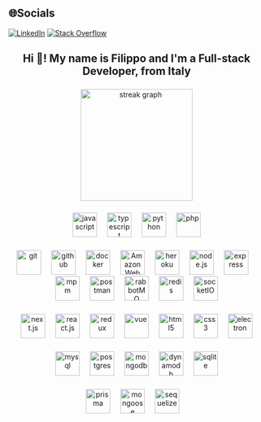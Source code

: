 

## 🌐Socials
[![LinkedIn](https://img.shields.io/badge/LinkedIn-%230077B5.svg?logo=linkedin&logoColor=white)](https://linkedin.com/in/filippo-secchi-b35b6540) [![Stack Overflow](https://img.shields.io/badge/-Stackoverflow-FE7A16?logo=stack-overflow&logoColor=white)](https://stackoverflow.com/users/14101154) 


<h2 align="center">Hi 👋! My name is Filippo and I'm a Full-stack Developer, from Italy</h2>

###

<div align="center">
  <img src="https://streak-stats.demolab.com?user=FilippoSecchi&locale=en&mode=daily&theme=dark&hide_border=false&border_radius=5&order=3" height="220" alt="streak graph"  />
</div>

###

<div align="center">
  <img src="https://cdn.jsdelivr.net/gh/devicons/devicon/icons/javascript/javascript-original.svg" height="48" alt="javascript"  />
  <img width="12" />
  <img src="https://cdn.jsdelivr.net/gh/devicons/devicon/icons/typescript/typescript-original.svg" height="48" alt="typescript"  />
  <img width="12" />
  <img src="https://cdn.jsdelivr.net/gh/devicons/devicon/icons/python/python-original.svg" height="48" alt="python"  />
  <img width="12" />    
  <img src="https://cdn.jsdelivr.net/gh/devicons/devicon@latest/icons/php/php-original.svg" height="48" alt="php" />
</div>


###

<div align="center">
  <img src="https://cdn.jsdelivr.net/gh/devicons/devicon@latest/icons/git/git-original.svg" height="48" alt="git" />
  <img width="12" />
  <img src="https://cdn.jsdelivr.net/gh/devicons/devicon@latest/icons/github/github-original-wordmark.svg" height="48" alt="github" />
  <img width="12" />        
  <img src="https://cdn.jsdelivr.net/gh/devicons/devicon@latest/icons/docker/docker-original.svg" height="48" alt="docker" />
  <img width="12" />        
  <img src="https://cdn.jsdelivr.net/gh/devicons/devicon@latest/icons/amazonwebservices/amazonwebservices-plain-wordmark.svg" height="48" alt="Amazon Web Services" />
  <img width="12" />
            <img src="https://cdn.jsdelivr.net/gh/devicons/devicon@latest/icons/heroku/heroku-original.svg" height="48" alt="heroku" />
   <img width="12" />       
  <img src="https://cdn.jsdelivr.net/gh/devicons/devicon@latest/icons/nodejs/nodejs-plain-wordmark.svg" height="48" alt="node.js"  />
  <img width="12" />
  <img src="https://cdn.jsdelivr.net/gh/devicons/devicon@latest/icons/express/express-original.svg" height="48" alt="express" />
  <img width="12" />
  <img src="https://cdn.jsdelivr.net/gh/devicons/devicon@latest/icons/npm/npm-original-wordmark.svg" height="48" alt="mpm" />
  <img width="12" />
  <img src="https://cdn.jsdelivr.net/gh/devicons/devicon@latest/icons/postman/postman-original.svg" height="48" alt="postman" />
  <img width="12" />
            <img src="https://cdn.jsdelivr.net/gh/devicons/devicon@latest/icons/rabbitmq/rabbitmq-original.svg" height="48" alt="rabbotMQ" />
  <img width="12" />
  <img src="https://cdn.jsdelivr.net/gh/devicons/devicon@latest/icons/redis/redis-plain-wordmark.svg" height="48" alt="redis" />
  <img width="12" />
            <img src="https://cdn.jsdelivr.net/gh/devicons/devicon@latest/icons/socketio/socketio-original.svg" height="48" alt="socketIO" />
</div>

###

<div align="center">
  <img src="https://cdn.jsdelivr.net/gh/devicons/devicon@latest/icons/nextjs/nextjs-original.svg" height="48" alt="next.js"  />
  <img width="12" />    
  <img src="https://cdn.jsdelivr.net/gh/devicons/devicon/icons/react/react-original.svg" height="48" alt="react.js"  />
  <img width="12" />
  <img src="https://cdn.jsdelivr.net/gh/devicons/devicon@latest/icons/redux/redux-original.svg" height="48" alt="redux" />
  <img width="12" />     
            <img src="https://cdn.jsdelivr.net/gh/devicons/devicon@latest/icons/vuejs/vuejs-original-wordmark.svg" height="48" alt="vue" />
  <img width="12" />
             
  <img src="https://cdn.jsdelivr.net/gh/devicons/devicon/icons/html5/html5-original.svg" height="48" alt="html5"  />
  <img width="12" />
  <img src="https://cdn.jsdelivr.net/gh/devicons/devicon/icons/css3/css3-original.svg" height="48" alt="css3"  />
  <img width="12" />
  <img src="https://cdn.jsdelivr.net/gh/devicons/devicon@latest/icons/electron/electron-original.svg" height="48" alt="electron" />
</div>

###

<div align="center">
            <img src="https://cdn.jsdelivr.net/gh/devicons/devicon@latest/icons/mysql/mysql-original-wordmark.svg" height="48" alt="mysql" />
  <img width="12" />    
            <img src="https://cdn.jsdelivr.net/gh/devicons/devicon@latest/icons/postgresql/postgresql-original-wordmark.svg" height="48" alt="postgres" />
  <img width="12" />    
            <img src="https://cdn.jsdelivr.net/gh/devicons/devicon@latest/icons/mongodb/mongodb-original-wordmark.svg" height="48" alt="mongodb" />
  <img width="12" />    
  <img src="https://cdn.jsdelivr.net/gh/devicons/devicon@latest/icons/dynamodb/dynamodb-original.svg" height="48" alt="dynamodb" />
  <img width="12" />    
            <img src="https://cdn.jsdelivr.net/gh/devicons/devicon@latest/icons/sqlite/sqlite-original.svg" height="48" alt="sqlite"  />
          
</div>

###

<div align="center">
            <img src="https://cdn.jsdelivr.net/gh/devicons/devicon@latest/icons/prisma/prisma-original-wordmark.svg" height="48" alt="prisma" />
  <img width="12" />    
  <img src="https://cdn.jsdelivr.net/gh/devicons/devicon@latest/icons/mongoose/mongoose-original-wordmark.svg" height="48" alt="mongoose" />          
  <img width="12" />    
            <img src="https://cdn.jsdelivr.net/gh/devicons/devicon@latest/icons/sequelize/sequelize-original-wordmark.svg" height="48" alt="sequelize" />          
  <img width="12" />    
</div>



            
          

<br clear="both">

###

